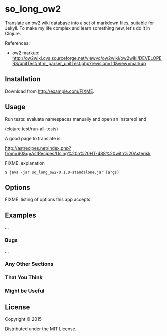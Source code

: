 # so_long_ow2

Translate an ow2 wiki database into a set of markdown files, suitable for Jekyll.
To make my life complex and learn something new, let's do it in Clojure.

References:

* ow2 markup: http://ow2wiki.cvs.sourceforge.net/viewvc/ow2wiki/ow2wiki/DEVELOPERS/unitTest/html_parser_unitTest.php?revision=1.1&view=markup



## Installation

Download from http://example.com/FIXME.

## Usage

Run tests: evaluate namespaces manually and open an Instarepl and

(clojure.test/run-all-tests)



A good page to translate is:

http://astrecipes.net/index.php?from=60&q=AstRecipes/Using%20a%20HT-488%20with%20Asterisk




FIXME: explanation

    $ java -jar so_long_ow2-0.1.0-standalone.jar [args]

## Options

FIXME: listing of options this app accepts.

## Examples

...

### Bugs

...

### Any Other Sections
### That You Think
### Might be Useful

## License

Copyright © 2015

Distributed under the MIT License.
